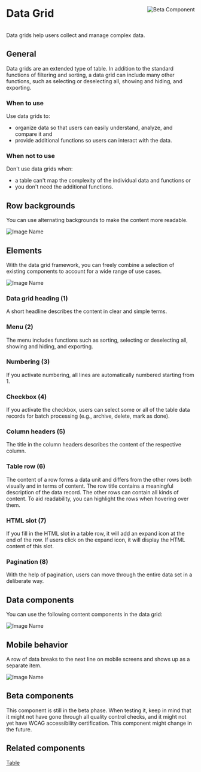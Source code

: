 <div style="display: inline-flex; align-items: center; justify-content: space-between; width: 100%;">
    <h1>Data Grid</h1>
    <img src="assets/beta.png" alt="Beta Component" />
</div>

Data grids help users collect and manage complex data.

## General

Data grids are an extended type of table. In addition to the standard functions of filtering and sorting, a data grid can include many other functions, such as selecting or deselecting all, showing and hiding, and exporting.

### When to use

Use data grids to:

- organize data so that users can easily understand, analyze, and compare it and
- provide additional functions so users can interact with the data.

### When not to use

Don't use data grids when:

- a table can't map the complexity of the individual data and functions or
- you don't need the additional functions.

## Row backgrounds

You can use alternating backgrounds to make the content more readable.

![Image Name](assets/3_components/data-grid/Backgrounds_en.png)

## Elements

With the data grid framework, you can freely combine a selection of existing components to account for a wide range of use cases.

![Image Name](assets/3_components/data-grid/elements-en.png)

### Data grid heading (1)

A short headline describes the content in clear and simple terms.

### Menu (2)

The menu includes functions such as sorting, selecting or deselecting all, showing and hiding, and exporting.

### Numbering (3)

If you activate numbering, all lines are automatically numbered starting from 1.

### Checkbox (4)

If you activate the checkbox, users can select some or all of the table data records for batch processing (e.g., archive, delete, mark as done).

### Column headers (5)

The title in the column headers describes the content of the respective column.

### Table row (6)

The content of a row forms a data unit and differs from the other rows both visually and in terms of content.
The row title contains a meaningful description of the data record.
The other rows can contain all kinds of content.
To aid readability, you can highlight the rows when hovering over them.

### HTML slot (7)

If you fill in the HTML slot in a table row, it will add an expand icon at the end of the row. If users click on the expand icon, it will display the HTML content of this slot.

### Pagination (8)

With the help of pagination, users can move through the entire data set in a deliberate way.

## Data components

You can use the following content components in the data grid:

![Image Name](assets/3_components/data-grid/Data_components_en.png)

## Mobile behavior

A row of data breaks to the next line on mobile screens and shows up as a separate item.

![Image Name](assets/3_components/data-grid/Mobile-en.png)

## Beta components

This component is still in the beta phase. When testing it, keep in mind that it might not have gone through all quality control checks, and it might not yet have WCAG accessibility certification. This component might change in the future.

## Related components

[Table](?path=/usage/components-table)

